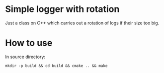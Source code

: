 # Simple logger with rotation

Just a class on C++ which carries out a rotation of logs if their size too big.

# How to use

In source directory:
```
mkdir -p build && cd build && cmake .. && make
```

